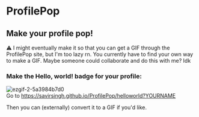 # ProfilePop
## Make your profile pop!

⚠ I might eventually make it so that you can get a GIF through the ProfilePop site, but I'm too lazy rn. You currently have to find your own way to make a GIF. Maybe someone could collaborate and do this with me? Idk

### Make the Hello, world! badge for your profile:
![ezgif-2-5a3984b7d0](https://user-images.githubusercontent.com/84334654/181835988-18dc3331-2e92-4af2-85f6-be1bceea7780.gif)<br>
Go to https://savirsingh.github.io/ProfilePop/helloworld?YOURNAME

Then you can (externally) convert it to a GIF if you'd like.
